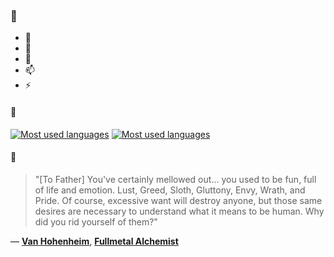 ### 👋

- 🔭
- 🌱
- 💬
- 📫
- ⚡

#### 🧏

[![Most used languages](https://github-readme-stats-aynah.vercel.app/api/top-langs/?username=aynh&theme=solarized-dark&langs_count=6&layout=compact&hide_title=true)](https://github.com/anuraghazra/github-readme-stats#gh-dark-mode-only)
[![Most used languages](https://github-readme-stats-aynah.vercel.app/api/top-langs/?username=aynh&theme=solarized-light&langs_count=6&layout=compact&hide_title=true)](https://github.com/anuraghazra/github-readme-stats#gh-light-mode-only)

#### 💬

> "[To Father] You've certainly mellowed out... you used to be fun, full of life and emotion. Lust, Greed, Sloth, Gluttony, Envy, Wrath, and Pride. Of course, excessive want will destroy anyone, but those same desires are necessary to understand what it means to be human. Why did you rid yourself of them?"

&mdash; [**Van Hohenheim**](https://myanimelist.net/character.php?q=Van%20Hohenheim&cat=character), [**Fullmetal Alchemist**](https://myanimelist.net/search/all?q=Fullmetal%20Alchemist&cat=all)
